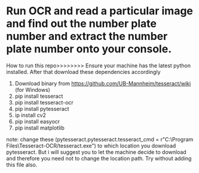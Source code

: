 # Run OCR and read a particular image and find out the number plate number and extract the number plate number  onto your console.

How to run this repo>>>>>>>>
Ensure your machine has the latest python installed. After that download these dependencies accordingly
1. Download binary from https://github.com/UB-Mannheim/tesseract/wiki (for Windows)
2. pip install tesseract
3. pip install tesseract-ocr
4. pip install pytesseract
5. ip install cv2
6. pip install easyocr
7. pip install matplotlib

note: change these (pytesseract.pytesseract.tesseract_cmd = r"C:\Program Files\Tesseract-OCR/tesseract.exe") to which location you download pytesseract. But i will suggest you to let the machine decide to
download and therefore you need not to change the location path. Try without adding this file also.
